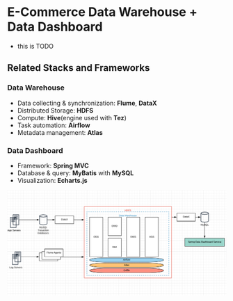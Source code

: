 # E-Commerce Data Warehouse + Data Dashboard

- this is TODO

## Related Stacks and Frameworks

### Data Warehouse

- Data collecting & synchronization: **Flume**, **DataX**
- Distributed Storage: **HDFS**
- Compute: **Hive**(engine used with **Tez**)
- Task automation: **Airflow**
- Metadata management: **Atlas**

### Data Dashboard

- Framework: **Spring MVC**
- Database & query: **MyBatis** with **MySQL**
- Visualization: **Echarts.js**

![](rsrc/dw_logical_architecture.png)